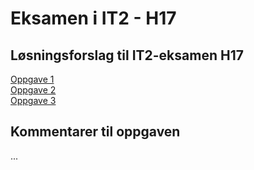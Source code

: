 # Eksamen i IT2 - H17
## Løsningsforslag til IT2-eksamen H17

[Oppgave 1](https://fuzzbin.github.io/IT2-H17/index.html/)<br>
[Oppgave 2](https://fuzzbin.github.io/IT2-H17/oppgave2.html)<br>
[Oppgave 3](https://fuzzbin.github.io/IT2-H17/oppgave3.html/)<br>

## Kommentarer til oppgaven
...

